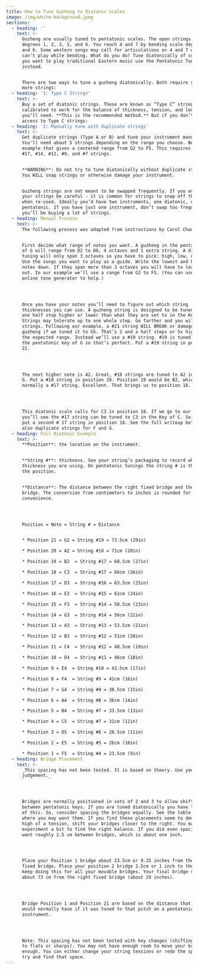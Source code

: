 ```yaml
---
title: How to Tune Guzheng to Diatonic Scales
image: /img/white-background.jpeg
sections:
  - heading: ''
    text: >-
      Guzheng are usually tuned to pentatonic scales. The open strings are scale
      degrees 1, 2, 3, 5, and 6. You reach 4 and 7 by bending scale degrees 3
      and 6. Some western songs may call for articulations on 4 and 7 which you
      can’t play while bending. What do you do? Tune diatonically of course! If
      you want to play traditional Eastern music use the Pentatonic Tunings
      instead.


      There are two ways to tune a guzheng diatonically. Both require you buy
      more strings:
  - heading: '1: Type C Strings'
    text: >-
      Buy a set of diatonic strings. These are known as “Type C” strings and are
      calibrated to work for the balance of thickness, tension, and length
      you’ll need. **This is the recommended method.** But if you don’t have
      access to Type C strings:
  - heading: '2: Manually tune with duplicate strings'
    text: >-
      Get duplicate strings (Type A or B) and tune your instrument manually.
      You'll need about 5 strings depending on the range you choose. Below is an
      example that gives a centered range from G2 to F5. This requires duplicate
      #17, #14, #12, #9, and #7 strings.


      **WARNING**: Do not try to tune diatonically without duplicate strings.
      You WILL snap strings or otherwise damage your instrument. 


      Guzheng strings are not meant to be swapped frequently. If you are reusing
      your strings be careful - it is common for strings to snap off their ends
      when re-used. Ideally you’d have two instruments, one diatonic, one
      pentatonic. If you have just one instrument, don’t swap too frequently or
      you’ll be buying a lot of strings.
  - heading: Manual Process
    text: >-
      The following process was adapted from instructions by Carol Chang.


      First decide what range of notes you want. A guzheng in the pentatonic Key
      of G will range from D2 to D6, 4 octaves and 1 extra string. A diatonic
      tuning will only span 3 octaves so you have to pick: high, low, or middle?
      Use the songs you want to play as a guide. Write the lowest and highest
      notes down. If they span more than 3 octaves you will have to leave some
      out. In our example we’ll use a range from G2 to F5. (You can use an
      online tone generator to help.)




      Once you have your notes you’ll need to figure out which string
      thicknesses you can use. A guzheng string is designed to be tuned about
      one half step higher or lower than what they are set to in the Key of G.
      Strings may tolerate up to one whole step. Go farther and you will snap
      strings. Following our example, a #21 string WILL BREAK or damage the
      guzheng if we tuned it to G5. That’s 2 and a half steps or 5x higher than
      the expected range. Instead we’ll use a #19 string. #19 is tuned to G2 in
      the pentatonic key of G so that’s perfect. Put a #19 string in position
      21.




      The next higher note is A2. Great, #18 strings are tuned to A2 in key of
      G. Put a #18 string in position 20. Position 19 would be B2, which is
      normally a #17 string. Excellent. That brings us to position 18. 




      This diatonic scale calls for C3 in position 18. If we go to our Key Table
      you’ll see the #17 string can be tuned to C3 in the Key of C. So, we’ll
      put a second # 17 string in position 18. See the full writeup below. We
      also duplicate strings for F and G.
  - heading: Full Diatonic Example
    text: >-
      **Position**: the location on the instrument. 


      **String #**: thickness. See your string’s packaging to record what string
      thickness you are using. On pentatonic tunings the string # is the same as
      the position. 


      **Distance**: The distance between the right fixed bridge and the movable
      bridge. The conversion from centimeters to inches is rounded for your
      convenience. 




      Position = Note = String # = Distance


      * Position 21 = G2 = String #19 = 73.5cm (29in)

      * Position 20 = A2 = String #18 = 71cm (28in)

      * Position 19 = B2  = String #17 = 68.5cm (27in)

      * Position 18 = C3  = String #17 = 66cm (26in)

      * Position 17 = D3  = String #16 = 63.5cm (25in)

      * Position 16 = E3  = String #15 = 61cm (24in)

      * Position 15 = F3  = String #14 = 58.5cm (23in)

      * Position 14 = G3  = String #14 = 56cm (22in)

      * Position 13 = A3  = String #13 = 53.5cm (21in)

      * Position 12 = B3  = String #12 = 51cm (20in)

      * Position 11 = C4  = String #12 = 48.5cm (19in)

      * Position 10 = D4  = String #11 = 46cm (18in)

      * Position 9 = E4  = String #10 = 43.5cm (17in)

      * Position 8 = F4  = String #9 = 41cm (16in)

      * Position 7 = G4  = String #9 = 38.5cm (15in)

      * Position 6 = A4  = String #8 = 36cm (14in)

      * Position 5 = B4  = String #7 = 33.5cm (13in)

      * Position 4 = C5  = String #7 = 31cm (12in)

      * Position 3 = D5  = String #6 = 28.5cm (11in)

      * Position 2 = E5  = String #5 = 26cm (10in)

      * Position 1 = F5  = String #4 = 23.5cm (9in)
  - heading: Bridge Placement
    text: >-
      _This spacing has not been tested. It is based on theory. Use your
      judgement._




      Bridges are normally positioned in sets of 2 and 3 to allow shifting
      between pentatonic keys. If you are tuned diatonically you have less need
      of this. So, consider spacing the bridges equally. See the table above for
      where you may want them. If you find these placements seem to demand too
      high of a tension, shift your bridges closer to the right. You may need to
      experiment a bit to find the right balance. If you did even spacing you
      want roughly 2.5 cm between bridges, which is about one inch. 




      Place your Position 1 bridge about 23.5cm or 9.25 inches from the right
      fixed bridge. Place your position 2 bridge 2.5cm or 1 inch to the left.
      keep doing this for all your movable bridges. Your final bridge should be
      about 73 cm from the right fixed bridge (about 29 inches).




      Bridge Position 1 and Position 21 are based on the distance that string #
      would normally have if it was tuned to that pitch on a pentatonic
      instrument.




      Note: This spacing has not been tested with key changes (shifting strings
      to flats or sharps). You may not have enough room to move your bridges far
      enough. You can either change your string tensions or redo the spacing to
      try and find that space.
---
```


